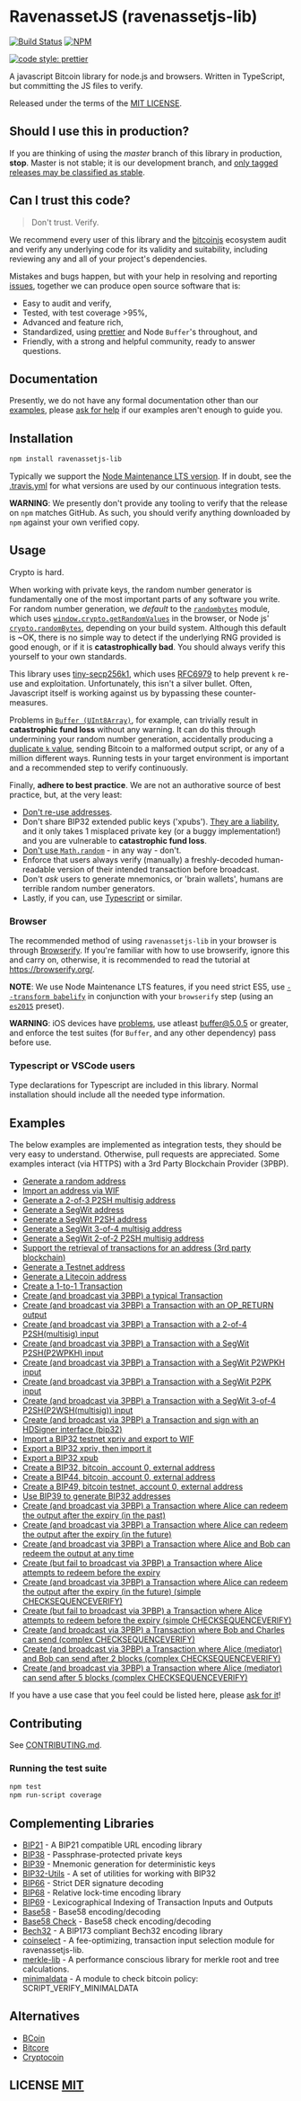 # RavenassetJS (ravenassetjs-lib)
[![Build Status](https://travis-ci.org/bitcoinjs/ravenassetjs-lib.png?branch=master)](https://travis-ci.org/bitcoinjs/ravenassetjs-lib)
[![NPM](https://img.shields.io/npm/v/ravenassetjs-lib.svg)](https://www.npmjs.org/package/ravenassetjs-lib)

[![code style: prettier](https://img.shields.io/badge/code_style-prettier-ff69b4.svg?style=flat-square)](https://github.com/prettier/prettier)

A javascript Bitcoin library for node.js and browsers. Written in TypeScript, but committing the JS files to verify.

Released under the terms of the [MIT LICENSE](LICENSE).

## Should I use this in production?
If you are thinking of using the *master* branch of this library in production, **stop**.
Master is not stable; it is our development branch, and [only tagged releases may be classified as stable](https://github.com/npq7721/ravenassetjs-lib/tags).


## Can I trust this code?
> Don't trust. Verify.

We recommend every user of this library and the [bitcoinjs](https://github.com/bitcoinjs) ecosystem audit and verify any underlying code for its validity and suitability,  including reviewing any and all of your project's dependencies.

Mistakes and bugs happen, but with your help in resolving and reporting [issues](https://github.com/npq7721/ravenassetjs-lib/issues), together we can produce open source software that is:

- Easy to audit and verify,
- Tested, with test coverage >95%,
- Advanced and feature rich,
- Standardized, using [prettier](https://github.com/prettier/prettier) and Node `Buffer`'s throughout, and
- Friendly, with a strong and helpful community, ready to answer questions.


## Documentation
Presently,  we do not have any formal documentation other than our [examples](#examples), please [ask for help](https://github.com/npq7721/ravenassetjs-lib/issues/new) if our examples aren't enough to guide you.


## Installation
``` bash
npm install ravenassetjs-lib
```

Typically we support the [Node Maintenance LTS version](https://github.com/nodejs/Release).
If in doubt, see the [.travis.yml](.travis.yml) for what versions are used by our continuous integration tests.

**WARNING**: We presently don't provide any tooling to verify that the release on `npm` matches GitHub.  As such, you should verify anything downloaded by `npm` against your own verified copy.


## Usage
Crypto is hard.

When working with private keys, the random number generator is fundamentally one of the most important parts of any software you write.
For random number generation, we *default* to the [`randombytes`](https://github.com/crypto-browserify/randombytes) module, which uses [`window.crypto.getRandomValues`](https://developer.mozilla.org/en-US/docs/Web/API/window.crypto.getRandomValues) in the browser, or Node js' [`crypto.randomBytes`](https://nodejs.org/api/crypto.html#crypto_crypto_randombytes_size_callback), depending on your build system.
Although this default is ~OK, there is no simple way to detect if the underlying RNG provided is good enough, or if it is **catastrophically bad**.
You should always verify this yourself to your own standards.

This library uses [tiny-secp256k1](https://github.com/bitcoinjs/tiny-secp256k1), which uses [RFC6979](https://tools.ietf.org/html/rfc6979) to help prevent `k` re-use and exploitation.
Unfortunately, this isn't a silver bullet.
Often, Javascript itself is working against us by bypassing these counter-measures.

Problems in [`Buffer (UInt8Array)`](https://github.com/feross/buffer), for example, can trivially result in **catastrophic fund loss** without any warning.
It can do this through undermining your random number generation, accidentally producing a [duplicate `k` value](https://www.nilsschneider.net/2013/01/28/recovering-bitcoin-private-keys.html), sending Bitcoin to a malformed output script, or any of a million different ways.
Running tests in your target environment is important and a recommended step to verify continuously.

Finally, **adhere to best practice**.
We are not an authorative source of best practice, but, at the very least:

* [Don't re-use addresses](https://en.bitcoin.it/wiki/Address_reuse).
* Don't share BIP32 extended public keys ('xpubs'). [They are a liability](https://bitcoin.stackexchange.com/questions/56916/derivation-of-parent-private-key-from-non-hardened-child), and it only takes 1 misplaced private key (or a buggy implementation!) and you are vulnerable to **catastrophic fund loss**.
* [Don't use `Math.random`](https://security.stackexchange.com/questions/181580/why-is-math-random-not-designed-to-be-cryptographically-secure) - in any way - don't.
* Enforce that users always verify (manually) a freshly-decoded human-readable version of their intended transaction before broadcast.
* Don't *ask* users to generate mnemonics, or 'brain wallets',  humans are terrible random number generators.
* Lastly, if you can, use [Typescript](https://www.typescriptlang.org/) or similar.


### Browser
The recommended method of using `ravenassetjs-lib` in your browser is through [Browserify](https://github.com/substack/node-browserify).
If you're familiar with how to use browserify, ignore this and carry on, otherwise, it is recommended to read the tutorial at https://browserify.org/.

**NOTE**: We use Node Maintenance LTS features, if you need strict ES5, use [`--transform babelify`](https://github.com/babel/babelify) in conjunction with your `browserify` step (using an [`es2015`](https://babeljs.io/docs/plugins/preset-es2015/) preset).

**WARNING**: iOS devices have [problems](https://github.com/feross/buffer/issues/136), use atleast [buffer@5.0.5](https://github.com/feross/buffer/pull/155) or greater,  and enforce the test suites (for `Buffer`, and any other dependency) pass before use.

### Typescript or VSCode users
Type declarations for Typescript are included in this library. Normal installation should include all the needed type information.

## Examples
The below examples are implemented as integration tests, they should be very easy to understand.
Otherwise, pull requests are appreciated.
Some examples interact (via HTTPS) with a 3rd Party Blockchain Provider (3PBP).

- [Generate a random address](https://github.com/npq7721/ravenassetjs-lib/blob/master/test/integration/addresses.spec.ts)
- [Import an address via WIF](https://github.com/npq7721/ravenassetjs-lib/blob/master/test/integration/addresses.spec.ts)
- [Generate a 2-of-3 P2SH multisig address](https://github.com/npq7721/ravenassetjs-lib/blob/master/test/integration/addresses.spec.ts)
- [Generate a SegWit address](https://github.com/npq7721/ravenassetjs-lib/blob/master/test/integration/addresses.spec.ts)
- [Generate a SegWit P2SH address](https://github.com/npq7721/ravenassetjs-lib/blob/master/test/integration/addresses.spec.ts)
- [Generate a SegWit 3-of-4 multisig address](https://github.com/npq7721/ravenassetjs-lib/blob/master/test/integration/addresses.spec.ts)
- [Generate a SegWit 2-of-2 P2SH multisig address](https://github.com/npq7721/ravenassetjs-lib/blob/master/test/integration/addresses.spec.ts)
- [Support the retrieval of transactions for an address (3rd party blockchain)](https://github.com/npq7721/ravenassetjs-lib/blob/master/test/integration/addresses.spec.ts)
- [Generate a Testnet address](https://github.com/npq7721/ravenassetjs-lib/blob/master/test/integration/addresses.spec.ts)
- [Generate a Litecoin address](https://github.com/npq7721/ravenassetjs-lib/blob/master/test/integration/addresses.spec.ts)
- [Create a 1-to-1 Transaction](https://github.com/npq7721/ravenassetjs-lib/blob/master/test/integration/transactions.spec.ts)
- [Create (and broadcast via 3PBP) a typical Transaction](https://github.com/npq7721/ravenassetjs-lib/blob/master/test/integration/transactions.spec.ts)
- [Create (and broadcast via 3PBP) a Transaction with an OP\_RETURN output](https://github.com/npq7721/ravenassetjs-lib/blob/master/test/integration/transactions.spec.ts)
- [Create (and broadcast via 3PBP) a Transaction with a 2-of-4 P2SH(multisig) input](https://github.com/npq7721/ravenassetjs-lib/blob/master/test/integration/transactions.spec.ts)
- [Create (and broadcast via 3PBP) a Transaction with a SegWit P2SH(P2WPKH) input](https://github.com/npq7721/ravenassetjs-lib/blob/master/test/integration/transactions.spec.ts)
- [Create (and broadcast via 3PBP) a Transaction with a SegWit P2WPKH input](https://github.com/npq7721/ravenassetjs-lib/blob/master/test/integration/transactions.spec.ts)
- [Create (and broadcast via 3PBP) a Transaction with a SegWit P2PK input](https://github.com/npq7721/ravenassetjs-lib/blob/master/test/integration/transactions.spec.ts)
- [Create (and broadcast via 3PBP) a Transaction with a SegWit 3-of-4 P2SH(P2WSH(multisig)) input](https://github.com/npq7721/ravenassetjs-lib/blob/master/test/integration/transactions.spec.ts)
- [Create (and broadcast via 3PBP) a Transaction and sign with an HDSigner interface (bip32)](https://github.com/npq7721/ravenassetjs-lib/blob/master/test/integration/transactions.spec.ts)
- [Import a BIP32 testnet xpriv and export to WIF](https://github.com/npq7721/ravenassetjs-lib/blob/master/test/integration/bip32.spec.ts)
- [Export a BIP32 xpriv, then import it](https://github.com/npq7721/ravenassetjs-lib/blob/master/test/integration/bip32.spec.ts)
- [Export a BIP32 xpub](https://github.com/npq7721/ravenassetjs-lib/blob/master/test/integration/bip32.spec.ts)
- [Create a BIP32, bitcoin, account 0, external address](https://github.com/npq7721/ravenassetjs-lib/blob/master/test/integration/bip32.spec.ts)
- [Create a BIP44, bitcoin, account 0, external address](https://github.com/npq7721/ravenassetjs-lib/blob/master/test/integration/bip32.spec.ts)
- [Create a BIP49, bitcoin testnet, account 0, external address](https://github.com/npq7721/ravenassetjs-lib/blob/master/test/integration/bip32.spec.ts)
- [Use BIP39 to generate BIP32 addresses](https://github.com/npq7721/ravenassetjs-lib/blob/master/test/integration/bip32.spec.ts)
- [Create (and broadcast via 3PBP) a Transaction where Alice can redeem the output after the expiry (in the past)](https://github.com/npq7721/ravenassetjs-lib/blob/master/test/integration/cltv.spec.ts)
- [Create (and broadcast via 3PBP) a Transaction where Alice can redeem the output after the expiry (in the future)](https://github.com/npq7721/ravenassetjs-lib/blob/master/test/integration/cltv.spec.ts)
- [Create (and broadcast via 3PBP) a Transaction where Alice and Bob can redeem the output at any time](https://github.com/npq7721/ravenassetjs-lib/blob/master/test/integration/cltv.spec.ts)
- [Create (but fail to broadcast via 3PBP) a Transaction where Alice attempts to redeem before the expiry](https://github.com/npq7721/ravenassetjs-lib/blob/master/test/integration/cltv.spec.ts)
- [Create (and broadcast via 3PBP) a Transaction where Alice can redeem the output after the expiry (in the future) (simple CHECKSEQUENCEVERIFY)](https://github.com/npq7721/ravenassetjs-lib/blob/master/test/integration/csv.spec.ts)
- [Create (but fail to broadcast via 3PBP) a Transaction where Alice attempts to redeem before the expiry (simple CHECKSEQUENCEVERIFY)](https://github.com/npq7721/ravenassetjs-lib/blob/master/test/integration/csv.spec.ts)
- [Create (and broadcast via 3PBP) a Transaction where Bob and Charles can send (complex CHECKSEQUENCEVERIFY)](https://github.com/npq7721/ravenassetjs-lib/blob/master/test/integration/csv.spec.ts)
- [Create (and broadcast via 3PBP) a Transaction where Alice (mediator) and Bob can send after 2 blocks (complex CHECKSEQUENCEVERIFY)](https://github.com/npq7721/ravenassetjs-lib/blob/master/test/integration/csv.spec.ts)
- [Create (and broadcast via 3PBP) a Transaction where Alice (mediator) can send after 5 blocks (complex CHECKSEQUENCEVERIFY)](https://github.com/npq7721/ravenassetjs-lib/blob/master/test/integration/csv.spec.ts)

If you have a use case that you feel could be listed here, please [ask for it](https://github.com/npq7721/ravenassetjs-lib/issues/new)!


## Contributing
See [CONTRIBUTING.md](CONTRIBUTING.md).


### Running the test suite

``` bash
npm test
npm run-script coverage
```

## Complementing Libraries
- [BIP21](https://github.com/bitcoinjs/bip21) - A BIP21 compatible URL encoding library
- [BIP38](https://github.com/bitcoinjs/bip38) - Passphrase-protected private keys
- [BIP39](https://github.com/bitcoinjs/bip39) - Mnemonic generation for deterministic keys
- [BIP32-Utils](https://github.com/bitcoinjs/bip32-utils) - A set of utilities for working with BIP32
- [BIP66](https://github.com/bitcoinjs/bip66) - Strict DER signature decoding
- [BIP68](https://github.com/bitcoinjs/bip68) - Relative lock-time encoding library
- [BIP69](https://github.com/bitcoinjs/bip69) - Lexicographical Indexing of Transaction Inputs and Outputs
- [Base58](https://github.com/cryptocoinjs/bs58) - Base58 encoding/decoding
- [Base58 Check](https://github.com/bitcoinjs/bs58check) - Base58 check encoding/decoding
- [Bech32](https://github.com/bitcoinjs/bech32) - A BIP173 compliant Bech32 encoding library
- [coinselect](https://github.com/bitcoinjs/coinselect) - A fee-optimizing, transaction input selection module for ravenassetjs-lib.
- [merkle-lib](https://github.com/bitcoinjs/merkle-lib) - A performance conscious library for merkle root and tree calculations.
- [minimaldata](https://github.com/bitcoinjs/minimaldata) - A module to check bitcoin policy: SCRIPT_VERIFY_MINIMALDATA


## Alternatives
- [BCoin](https://github.com/indutny/bcoin)
- [Bitcore](https://github.com/bitpay/bitcore)
- [Cryptocoin](https://github.com/cryptocoinjs/cryptocoin)


## LICENSE [MIT](LICENSE)
